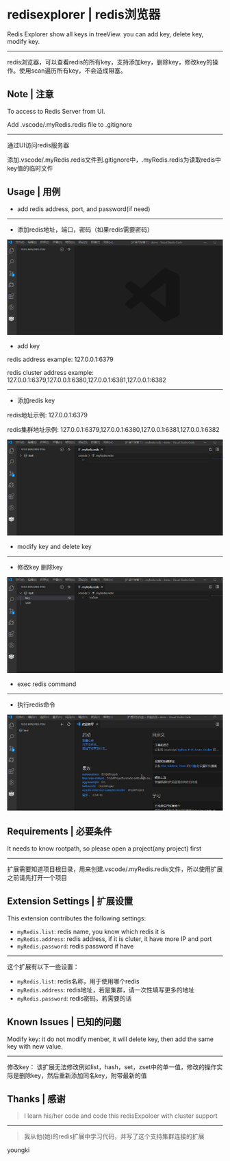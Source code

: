 # redisexplorer | redis浏览器

Redis Explorer show all keys in treeView. you can add key, delete key, modify key.

---
redis浏览器，可以查看redis的所有key，支持添加key，删除key，修改key的操作。使用scan遍历所有key，不会造成阻塞。

## Note | 注意

To access to Redis Server from UI.

Add .vscode/.myRedis.redis file to .gitignore

---
通过UI访问redis服务器

添加.vscode/.myRedis.redis文件到.gitignore中，.myRedis.redis为读取redis中key值的临时文件

## Usage | 用例

* add redis address, port, and password(if need)
---
* 添加redis地址，端口，密码（如果redis需要密码）

![avatar](/media/readme/addAddress.gif)

* add key

redis address example: 127.0.0.1:6379

redis cluster address example: 127.0.0.1:6379,127.0.0.1:6380,127.0.0.1:6381,127.0.0.1:6382

---
* 添加redis key

redis地址示例: 127.0.0.1:6379

redis集群地址示例: 127.0.0.1:6379,127.0.0.1:6380,127.0.0.1:6381,127.0.0.1:6382

![avatar](/media/readme/addKey.gif)

* modify key and delete key
---
* 修改key 删除key

![avatar](/media/readme/modifyKeyAndDeleteKey.gif)

* exec redis command
---
* 执行redis命令

![avatar](/media/readme/execCommand.gif)

## Requirements | 必要条件

It needs to know rootpath, so please open a project(any project) first

---
扩展需要知道项目根目录，用来创建.vscode/.myRedis.redis文件，所以使用扩展之前请先打开一个项目

## Extension Settings | 扩展设置

This extension contributes the following settings:

* `myRedis.list`: redis name, you know which redis it is
* `myRedis.address`: redis address, if it is cluter, it have more IP and port
* `myRedis.password`: redis password if have

---

这个扩展有以下一些设置：

* `myRedis.list`: redis名称，用于使用哪个redis
* `myRedis.address`: redis地址，若是集群，请一次性填写更多的地址
* `myRedis.password`: redis密码，若需要的话

## Known Issues | 已知的问题

Modify key: it do not modify menber, it will delete key, then add the same key with new value.

---
修改key： 该扩展无法修改例如list，hash，set，zset中的单一值，修改的操作实际是删除key，然后重新添加同名key，附带最新的值

## Thanks | 感谢

>I learn his/her code and code this redisExpoloer with cluster support
---
>我从他(她)的redis扩展中学习代码，并写了这个支持集群连接的扩展

youngki